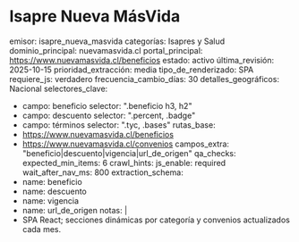 # Isapre Nueva MásVida

emisor: isapre_nueva_masvida
categorías: Isapres y Salud
dominio_principal: nuevamasvida.cl
portal_principal: https://www.nuevamasvida.cl/beneficios
estado: activo
última_revisión: 2025-10-15
prioridad_extracción: media
tipo_de_renderizado: SPA
requiere_js: verdadero
frecuencia_cambio_días: 30
detalles_geográficos: Nacional
selectores_clave:
  - campo: beneficio
    selector: ".beneficio h3, h2"
  - campo: descuento
    selector: ".percent, .badge"
  - campo: términos
    selector: ".tyc, .bases"
rutas_base:
  - https://www.nuevamasvida.cl/beneficios
  - https://www.nuevamasvida.cl/convenios
campos_extra: "beneficio|descuento|vigencia|url_de_origen"
qa_checks:
  expected_min_items: 6
crawl_hints:
  js_enable: required
  wait_after_nav_ms: 800
extraction_schema:
  - name: beneficio
  - name: descuento
  - name: vigencia
  - name: url_de_origen
notas: |
  - SPA React; secciones dinámicas por categoría y convenios actualizados cada mes.
